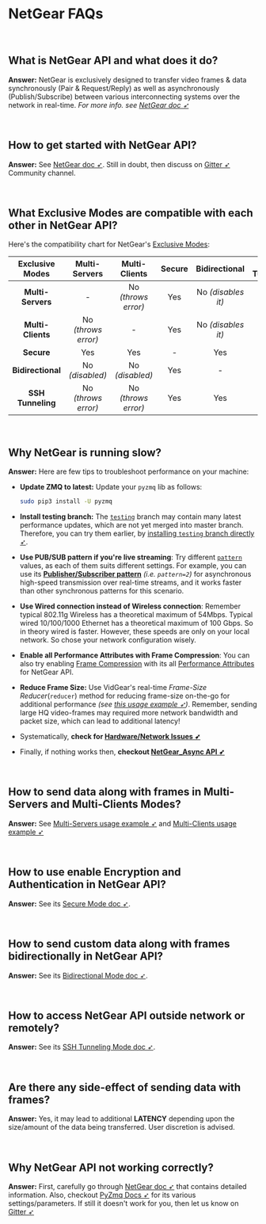 <!--
===============================================
vidgear library source-code is deployed under the Apache 2.0 License:

Copyright (c) 2019 Abhishek Thakur(@abhiTronix) <abhi.una12@gmail.com>

Licensed under the Apache License, Version 2.0 (the "License");
you may not use this file except in compliance with the License.
You may obtain a copy of the License at

   http://www.apache.org/licenses/LICENSE-2.0

Unless required by applicable law or agreed to in writing, software
distributed under the License is distributed on an "AS IS" BASIS,
WITHOUT WARRANTIES OR CONDITIONS OF ANY KIND, either express or implied.
See the License for the specific language governing permissions and
limitations under the License.
===============================================
-->

# NetGear FAQs

&nbsp;

## What is NetGear API and what does it do?

**Answer:** NetGear is exclusively designed to transfer video frames & data synchronously (Pair & Request/Reply) as well as asynchronously (Publish/Subscribe) between various interconnecting systems over the network in real-time. _For more info. see [NetGear doc ➶](../../gears/netgear/overview/)_

&nbsp;

## How to get started with NetGear API?

**Answer:** See [NetGear doc ➶](../../gears/netgear/overview/). Still in doubt, then discuss on [Gitter ➶](https://gitter.im/vidgear/community) Community channel.

&nbsp;

## What Exclusive Modes are compatible with each other in NetGear API?

Here's the compatibility chart for NetGear's [Exclusive Modes](../../gears/netgear/overview/#exclusive-modes):


| Exclusive Modes | Multi-Servers | Multi-Clients | Secure | Bidirectional | SSH Tunneling |
| :-------------: | :-----------: | :-----------: | :----: | :-----------: | :-----------: |
| **Multi-Servers** | - | No _(throws error)_ | Yes | No _(disables it)_ | No _(throws error)_ |
| **Multi-Clients** |  No _(throws error)_ | - | Yes | No _(disables it)_ | No _(throws error)_ |
| **Secure** | Yes | Yes | - | Yes | Yes |
| **Bidirectional** | No _(disabled)_ | No _(disabled)_ | Yes | - | Yes |
| **SSH Tunneling** |  No _(throws error)_ | No _(throws error)_ | Yes | Yes | - |

&nbsp;


## Why NetGear is running slow?

**Answer:** Here are few tips to troubleshoot performance on your machine:

* **Update ZMQ to latest:** Update your `pyzmq` lib as follows:

    ```sh
    sudo pip3 install -U pyzmq
    ``` 

* **Install testing branch:** The [`testing`](https://github.com/abhiTronix/vidgear/tree/testing) branch may contain many latest performance updates, which are not yet merged into master branch. Therefore, you can try them earlier, by [installing `testing` branch directly ➶](../../installation/source_install/#installation).

* **Use PUB/SUB pattern if you're live streaming**:  Try different [`pattern`](../../gears/netgear/params/#pattern) values, as each of them suits different settings. For example, you can use its [**Publisher/Subscriber pattern**](https://learning-0mq-with-pyzmq.readthedocs.io/en/latest/pyzmq/patterns/pubsub.html) _(i.e. `pattern=2`)_ for asynchronous high-speed transmission over real-time streams, and it works faster than other synchronous patterns for this scenario.

* **Use Wired connection instead of Wireless connection**: Remember typical 802.11g Wireless has a theoretical maximum of 54Mbps. Typical wired 10/100/1000 Ethernet has a theoretical maximum of 100 Gbps. So in theory wired is faster. However, these speeds are only on your local network. So chose your network configuration wisely.

* **Enable all Performance Attributes with Frame Compression**: You can also try enabling [Frame Compression](../../gears/netgear/advanced/compression/) with its all [Performance Attributes](../../gears/netgear/advanced/compression/#performance-attributes) for NetGear API.

* **Reduce Frame Size:** Use VidGear's real-time _Frame-Size Reducer_(`reducer`) method for reducing frame-size on-the-go for additional performance _(see [this usage example ➶](../../gears/netgear/advanced/bidirectional_mode/#using-bidirectional-mode-for-video-frames-transfer-with-frame-compression))_. Remember, sending large HQ video-frames may required more network bandwidth and packet size, which can lead to additional latency!

* Systematically, **check for [Hardware/Network Issues ➶](https://github.com/abhiTronix/vidgear/issues/137)**

* Finally, if nothing works then, **checkout [**NetGear_Async API ➶**](../../gears/netgear_async/overview/)**

&nbsp;

## How to send data along with frames in Multi-Servers and Multi-Clients Modes?

**Answer:** See [Multi-Servers usage example ➶](../../gears/netgear/advanced/multi_server/#using-multi-servers-mode-with-custom-data-transfer) and [Multi-Clients usage example ➶](../../gears/netgear/advanced/multi_client/#using-multi-clients-mode-with-custom-data-transfer)

&nbsp;

## How to use enable Encryption and Authentication in NetGear API?

**Answer:** See its [Secure Mode doc ➶](../../gears/netgear/advanced/secure_mode/).

&nbsp;

## How to send custom data along with frames bidirectionally in NetGear API?

**Answer:** See its [Bidirectional Mode doc ➶](../../gears/netgear/advanced/bidirectional_mode/).

&nbsp;


## How to access NetGear API outside network or remotely?

**Answer:** See its [SSH Tunneling Mode doc ➶](../../gears/netgear/advanced/ssh_tunnel/).

&nbsp;

## Are there any side-effect of sending data with frames?

**Answer:** Yes, it may lead to additional **LATENCY** depending upon the size/amount of the data being transferred. User discretion is advised.

&nbsp;


## Why NetGear API not working correctly?

**Answer:** First, carefully go through [NetGear doc ➶](../../gears/netgear/overview/) that contains detailed information. Also, checkout [PyZmq Docs ➶](https://pyzmq.readthedocs.io/en/latest/) for its various settings/parameters. If still it doesn't work for you, then let us know on [Gitter ➶](https://gitter.im/vidgear/community)

&nbsp;